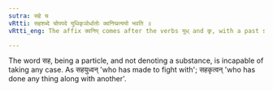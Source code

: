 ```yaml
---
sutra: सहे च
vRtti: सहशब्दे चोपपदे युधिकृञोर्धातोः क्वनिप्प्रत्ययो भवति ॥
vRtti_eng: The affix क्वनिप् comes after the verbs युध् and कृ, with a past signification, when the word सह \"with\", is in composition.

---
```

The word सह, being a particle, and not denoting a substance, is incapable of taking any case. As सहयुध्वन् 'who has made to fight with'; सहकृत्वन् 'who has done any thing along with another'.